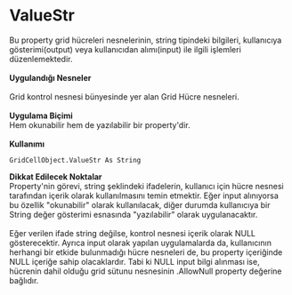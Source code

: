 # ValueStr

Bu property grid hücreleri nesnelerinin, string tipindeki bilgileri, kullanıcıya gösterimi(output) veya kullanıcıdan alımı(input) ile ilgili işlemleri düzenlemektedir.\
\
**Uygulandığı Nesneler**\
\
Grid kontrol nesnesi bünyesinde yer alan Grid Hücre nesneleri.\
\
**Uygulama Biçimi**\
Hem okunabilir hem de yazılabilir bir property'dir.\
\
**Kullanımı**

```
GridCellObject.ValueStr As String
```

**Dikkat Edilecek Noktalar**\
Property'nin görevi, string şeklindeki ifadelerin, kullanıcı için hücre nesnesi tarafından içerik olarak kullanılmasını temin etmektir. Eğer input alınıyorsa bu özellik "okunabilir" olarak kullanılacak, diğer durumda kullanıcıya bir String değer gösterimi esnasında "yazılabilir" olarak uygulanacaktır.\
\
Eğer verilen ifade string değilse, kontrol nesnesi içerik olarak NULL gösterecektir. Ayrıca input olarak yapılan uygulamalarda da, kullanıcının herhangi bir etkide bulunmadığı hücre nesneleri de, bu property içeriğinde NULL içeriğe sahip olacaklardır. Tabi ki NULL input bilgi alınması ise, hücrenin dahil olduğu grid sütunu nesnesinin .AllowNull property değerine bağlıdır.

